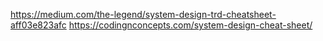 https://medium.com/the-legend/system-design-trd-cheatsheet-aff03e823afc
https://codingnconcepts.com/system-design-cheat-sheet/
